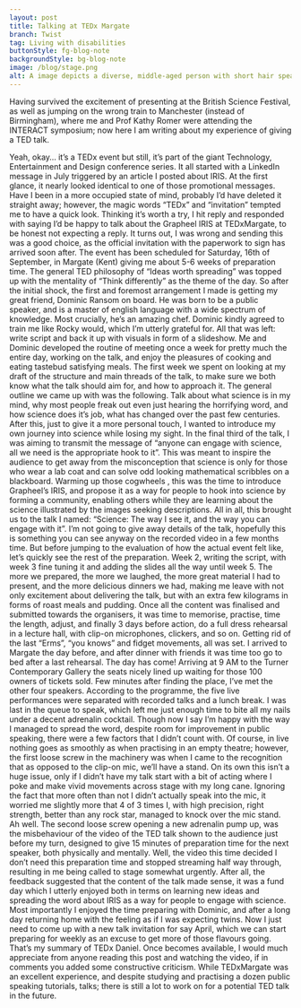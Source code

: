 ```yaml
---
layout: post
title: Talking at TEDx Margate
branch: Twist
tag: Living with disabilities
buttonStyle: fg-blog-note
backgroundStyle: bg-blog-note
image: /blog/stage.png
alt: A image depicts a diverse, middle-aged person with short hair speaking into a microphone on a well-lit stage, surrounded by a captivated, mixed audience of various ethnicities expressing enthusiasm. Colorful stage lights and a banner enhance the vibrant setting.
---
```


Having survived the excitement of presenting at the British Science Festival, as well as jumping on the wrong train to Manchester (instead of Birmingham), where me and Prof Kathy Romer were attending the INTERACT symposium; now here I am writing about my experience of giving a TED talk.
<!-- excerpt-end -->
Yeah, okay… it’s a TEDx event but still, it’s part of the giant Technology, Entertainment and Design conference series.
It all started with a LinkedIn message in July triggered by an article I posted about IRIS. At the first glance, it nearly looked identical to one of those promotional messages. Have I been in a more occupied state of mind, probably I’d have deleted it straight away; however, the magic words “TEDx” and “invitation” tempted me to have a quick look. Thinking it’s worth a try, I hit reply and responded with saying I’d be happy to talk about the Grapheel IRIS at TEDxMargate, to be honest not expecting a reply. It turns out, I was wrong and sending this was a good choice, as the official invitation with the paperwork to sign has arrived soon after.
The event has been scheduled for Saturday, 16th of September, in Margate (Kent) giving me about 5-6 weeks of preparation time. The general TED philosophy of “Ideas worth spreading” was topped up with the mentality of “Think differently” as the theme of the day. So after the initial shock, the first and foremost arrangement I made is getting my great friend, Dominic Ransom on board. He was born to be a public speaker, and is a master of english language with a wide spectrum of knowledge. Most crucially, he’s an amazing chef. Dominic kindly agreed to train me like Rocky would, which I’m utterly grateful for. All that was left: write script and back it up with visuals in form of a slideshow.
Me and Dominic developed the routine of meeting once a week for pretty much the entire day, working on the talk, and enjoy the pleasures of cooking and eating tastebud satisfying meals. The first week we spent on looking at my draft of the structure and main threads of the talk, to make sure we both know what the talk should aim for, and how to approach it. The general outline we came up with was the following. Talk about what science is in my mind, why most people freak out even just hearing the horrifying word, and how science does it’s job, what has changed over the past few centuries. After this, just to give it a more personal touch, I wanted to introduce my own journey into science while losing my sight. In the final third of the talk, I was aiming to transmit the message of “anyone can engage with science, all we need is the appropriate hook to it”. This was meant to inspire the audience to get away from the misconception that science is only for those who wear a lab coat and can solve odd looking mathematical scribbles on a blackboard. Warming up those cogwheels , this was the time to introduce Grapheel’s IRIS, and propose it as a way for people to hook into science by forming a community, enabling others while they are learning about the science illustrated by the images seeking descriptions. All in all, this brought us to the talk I named: “Science: The way I see it, and the way you can engage with it”. 
I’m not going to give away details of the talk, hopefully this is something you can see anyway on the recorded video in a few months time. But before jumping to the evaluation of how the actual event felt like, let’s quickly see the rest of the preparation.  Week 2, writing the script, with week 3 fine tuning it and adding the slides all the way until week 5. The more we prepared, the more we laughed, the more great material I had to present, and the more delicious dinners we had, making me leave with not only excitement about delivering the talk, but with an extra few kilograms in forms of roast meals and pudding.
Once all the content was finalised and submitted towards the organisers, it was time to memorise, practise, time the length, adjust, and finally 3 days before action, do a full dress rehearsal in a lecture hall, with clip-on microphones, clickers, and so on. Getting rid of the last “Erms”, “you knows” and fidget movements, all was set.
I arrived to Margate the day before, and after dinner with friends it was time too go to bed after a last rehearsal. The day has come! Arriving at 9 AM to the Turner Contemporary Gallery the seats nicely lined up waiting for those 100 owners of tickets sold. Few minutes after finding the place, I’ve met the other four speakers. According to the programme, the five live performances were separated with recorded talks and a lunch break. I was last in the queue to speak, which left me just enough time to bite all my nails under a decent adrenalin cocktail. Though now I say I’m happy with the way I managed to spread the word, despite room for improvement in public speaking, there were a few factors that I didn’t count with. Of course, in live nothing goes as smoothly as when practising in an empty theatre; however, the first loose screw in the machinery was when I came to the recognition that as opposed to the clip-on mic, we’ll have a stand. On its own this isn’t a huge issue, only if I didn’t have my talk start with a bit of acting where I poke  and make vivid movements across stage with my long cane. Ignoring the fact that more often than not I didn’t actually speak into the mic, it worried me slightly more that 4 of 3 times I, with high precision, right strength, better than any rock star, managed to knock over the mic stand. Ah well. The second loose screw opening a new adrenalin pump up, was the misbehaviour of the video of the TED talk shown to the audience just before my turn, designed to give 15 minutes of preparation time for the next speaker, both physically and mentally. Well, the video this time decided I don’t need this preparation time and stopped streaming half way through, resulting in me being called to stage somewhat urgently.
After all, the feedback suggested that the content of the talk made sense, it was a fund day which I utterly enjoyed both in terms on learning new ideas and spreading the word about IRIS as a way for people to engage with science. Most importantly I enjoyed the time preparing with Dominic, and after a long day returning home with the feeling as if I was expecting twins. Now I just need to come up with a new talk invitation for say April, which we can start preparing for weekly as an excuse to get more of those flavours going.
That’s my summary of TEDx Daniel. Once becomes available, I would much appreciate from anyone reading this post and watching the video, if in comments you added some constructive criticism. While TEDxMargate was an excellent experience, and despite studying and practising a dozen public speaking tutorials, talks; there is still a lot to work on for a potential TED talk in the future.
